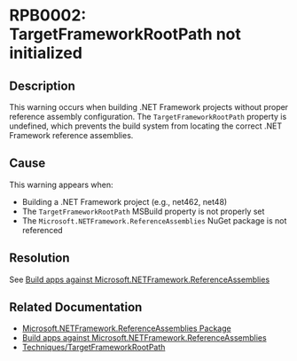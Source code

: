 # RPB0002: TargetFrameworkRootPath not initialized

## Description

This warning occurs when building .NET Framework projects without proper reference assembly configuration.
The `TargetFrameworkRootPath` property is undefined, which prevents the build system from locating the correct
.NET Framework reference assemblies.

## Cause

This warning appears when:
- Building a .NET Framework project (e.g., net462, net48)
- The `TargetFrameworkRootPath` MSBuild property is not properly set
- The `Microsoft.NETFramework.ReferenceAssemblies` NuGet package is not referenced

## Resolution

See [Build apps against Microsoft.NETFramework.ReferenceAssemblies](https://learn.microsoft.com/en-us/dotnet/framework/migration-guide/reference-assemblies)

## Related Documentation

- [Microsoft.NETFramework.ReferenceAssemblies Package](https://www.nuget.org/packages/Microsoft.NETFramework.ReferenceAssemblies/)
- [Build apps against Microsoft.NETFramework.ReferenceAssemblies](https://learn.microsoft.com/en-us/dotnet/framework/migration-guide/reference-assemblies)
- [Techniques/TargetFrameworkRootPath](../Reproducible-MSBuild/Techniques/TargetFrameworkRootPath.md)